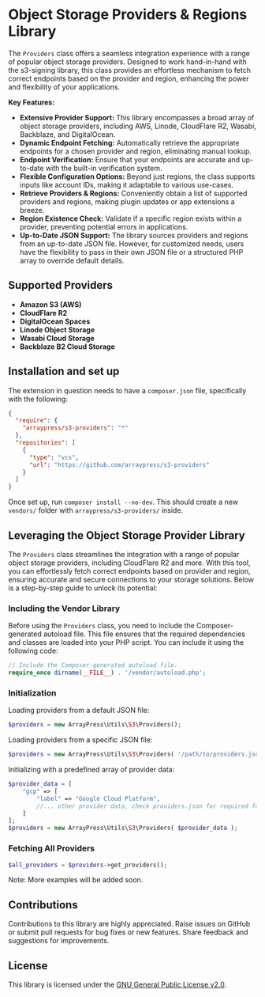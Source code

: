 # Object Storage Providers & Regions Library

The `Providers` class offers a seamless integration experience with a range of popular object storage providers. Designed to work hand-in-hand with the s3-signing library, this class provides an effortless mechanism to fetch correct endpoints based on the provider and region, enhancing the power and flexibility of your applications.

**Key Features:**

* **Extensive Provider Support:** This library encompasses a broad array of object storage providers, including AWS, Linode, CloudFlare R2, Wasabi, Backblaze, and DigitalOcean.
* **Dynamic Endpoint Fetching:** Automatically retrieve the appropriate endpoints for a chosen provider and region, eliminating manual lookup.
* **Endpoint Verification:** Ensure that your endpoints are accurate and up-to-date with the built-in verification system.
* **Flexible Configuration Options:** Beyond just regions, the class supports inputs like account IDs, making it adaptable to various use-cases.
* **Retrieve Providers & Regions:** Conveniently obtain a list of supported providers and regions, making plugin updates or app extensions a breeze.
* **Region Existence Check:** Validate if a specific region exists within a provider, preventing potential errors in applications.
* **Up-to-Date JSON Support:** The library sources providers and regions from an up-to-date JSON file. However, for customized needs, users have the flexibility to pass in their own JSON file or a structured PHP array to override default details.

## Supported Providers

* **Amazon S3 (AWS)**
* **CloudFlare R2**
* **DigitalOcean Spaces**
* **Linode Object Storage**
* **Wasabi Cloud Storage**
* **Backblaze B2 Cloud Storage**

## Installation and set up

The extension in question needs to have a `composer.json` file, specifically with the following:

```json 
{
  "require": {
    "arraypress/s3-providers": "*"
  },
  "repositories": [
    {
      "type": "vcs",
      "url": "https://github.com/arraypress/s3-providers"
    }
  ]
}
```

Once set up, run `composer install --no-dev`. This should create a new `vendors/` folder
with `arraypress/s3-providers/` inside.

## Leveraging the Object Storage Provider Library

The `Providers` class streamlines the integration with a range of popular object storage providers, including CloudFlare R2 and more. With this tool, you can effortlessly fetch correct endpoints based on provider and region, ensuring accurate and secure connections to your storage solutions. Below is a step-by-step guide to unlock its potential:

### Including the Vendor Library

Before using the `Providers` class, you need to include the Composer-generated autoload file. This file ensures that the required dependencies and classes are loaded into your PHP script. You can include it using the following code:

```php 
// Include the Composer-generated autoload file.
require_once dirname(__FILE__) . '/vendor/autoload.php';
```

### Initialization

Loading providers from a default JSON file:

```php
$providers = new ArrayPress\Utils\S3\Providers();
```

Loading providers from a specific JSON file:

```php
$providers = new ArrayPress\Utils\S3\Providers( '/path/to/providers.json' );
```

Initializing with a predefined array of provider data:

```php
$provider_data = [
    "gcp" => [
        "label" => "Google Cloud Platform",
        //... other provider data, check providers.json for required format
    ]
];
$providers = new ArrayPress\Utils\S3\Providers( $provider_data );
```

### Fetching All Providers

```php
$all_providers = $providers->get_providers();
```

Note: More examples will be added soon.

## Contributions

Contributions to this library are highly appreciated. Raise issues on GitHub or submit pull requests for bug
fixes or new features. Share feedback and suggestions for improvements.

## License

This library is licensed under
the [GNU General Public License v2.0](https://www.gnu.org/licenses/old-licenses/gpl-2.0.en.html).